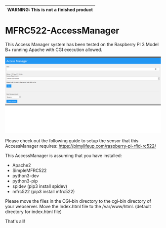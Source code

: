 | WARNING: This is not a finished product |
| --- |

# MFRC522-AccessManager

This Access Manager system has been tested on the Raspberry PI 3 Model B+ running Apache with CGI execution allowed.



![alt text](https://github.com/CLStrike/MFRC522-AccessManager/raw/main/accessmanager_mainmenu.png)

Please check out the following guide to setup the sensor that this AccessManager requires:
https://pimylifeup.com/raspberry-pi-rfid-rc522/

This AccessManager is assuming that you have installed:
- Apache2
- SimpleMFRC522
- python3-dev
- python3-pip
- spidev (pip3 install spidev)
- mfrc522 (pip3 install mfrc522)

Please move the files in the CGI-bin directory to the cgi-bin directory of your webserver.
Move the Index.html file to the /var/www/html. (default directory for index.html file)


That's all!

